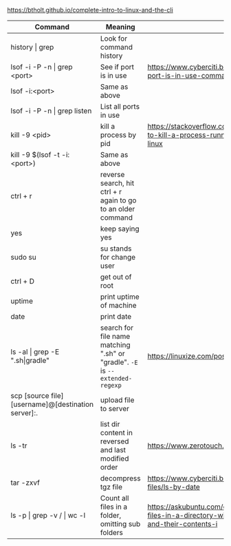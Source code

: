 https://btholt.github.io/complete-intro-to-linux-and-the-cli

| Command                                             | Meaning                                                                      | Link                                                                                                   |
| --------------------------------------------------- | ---------------------------------------------------------------------------- | ------------------------------------------------------------------------------------------------------ |
| history \| grep <string u r looking for>            | Look for command history                                                     |                                                                                                        |
| lsof -i -P -n \| grep \<port>                       | See if port is in use                                                        | https://www.cyberciti.biz/faq/unix-linux-check-if-port-is-in-use-command/                              |
| lsof -i:\<port>                                     | Same as above                                                                |                                                                                                        |
| lsof -i -P -n \| grep listen                        | List all ports in use                                                        |                                                                                                        |
| kill -9 \<pid>                                      | kill a process by pid                                                        | https://stackoverflow.com/questions/11583562/how-to-kill-a-process-running-on-particular-port-in-linux |
| kill -9 $(lsof -t -i:\<port>)                       | Same as above                                                                |                                                                                                        |
| ctrl + r                                            | reverse search, hit ctrl + r again to go to an older command                 |                                                                                                        |
| yes                                                 | keep saying yes                                                              |                                                                                                        |
| sudo su                                             | su stands for change user                                                    |                                                                                                        |
| ctrl + D                                            | get out of root                                                              |                                                                                                        |
| uptime                                              | print uptime of machine                                                      |                                                                                                        |
| date                                                | print date                                                                   |                                                                                                        |
| ls -al \| grep -E ".sh\|gradle"                     | search for file name matching ".sh" or "gradle". `-E` is `--extended-regexp` | https://linuxize.com/post/grep-multiple-patterns/                                                      |
| scp [source file] [username]@[destination server]:. | upload file to server                                                        |                                                                                                        |
| ls -tr                                              | list dir content in reversed and last modified order                         | https://www.zerotouch.com/faqs/111/ls-by-date                                                          |
| tar -zxvf <filename>                                | decompress tgz file                                                          | https://www.cyberciti.biz/faq/decompress-tgz-targz-files/ls-by-date                                    |
| ls -p \| grep -v / \| wc -l                                | Count all files in a folder, omitting sub folders                                                          | https://askubuntu.com/questions/289321/listing-files-in-a-directory-without-listing-subdirectories-and-their-contents-i                                    |

